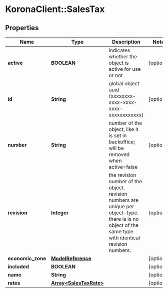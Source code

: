 # KoronaClient::SalesTax

## Properties
Name | Type | Description | Notes
------------ | ------------- | ------------- | -------------
**active** | **BOOLEAN** | indicates whether the object is active for use or not | [optional] 
**id** | **String** | global object uuid (xxxxxxxx-xxxx-xxxx-xxxx-xxxxxxxxxxxx) | [optional] 
**number** | **String** | number of the object, like it is set in backoffice; will be removed when active&#x3D;false | [optional] 
**revision** | **Integer** | the revision number of the object. revision numbers are unique per object-type. there is is no object of the same type with identical revision numbers. | [optional] 
**economic_zone** | [**ModelReference**](ModelReference.md) |  | [optional] 
**included** | **BOOLEAN** |  | [optional] 
**name** | **String** |  | [optional] 
**rates** | [**Array&lt;SalesTaxRate&gt;**](SalesTaxRate.md) |  | [optional] 


